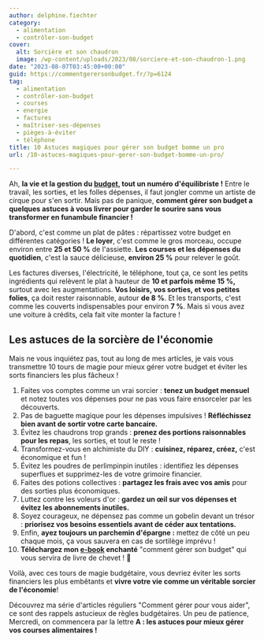 ```yaml
---
author: delphine.fiechter
category:
  - alimentation
  - contrôler-son-budget
cover:
  alt: Sorcière et son chaudron
  image: /wp-content/uploads/2023/08/sorciere-et-son-chaudron-1.png
date: "2023-08-07T03:45:00+00:00"
guid: https://commentgerersonbudget.fr/?p=6124
tag:
  - alimentation
  - contrôler-son-budget
  - courses
  - energie
  - factures
  - maîtriser-ses-dépenses
  - pièges-à-éviter
  - téléphone
title: 10 Astuces magiques pour gérer son budget bomme un pro
url: /10-astuces-magiques-pour-gerer-son-budget-bomme-un-pro/

---
```

Ah, **la vie et la gestion du [budget](https://www.larousse.fr/dictionnaires/francais/budget/11606 "budget"), tout un numéro d'équilibriste !** Entre le travail, les sorties, et les folles dépenses, il faut jongler comme un artiste de cirque pour s'en sortir. Mais pas de panique, **comment gérer son budget a quelques astuces à vous livrer pour garder le sourire sans vous transformer en funambule financier !**

D'abord, c'est comme un plat de pâtes : répartissez votre budget en différentes catégories ! **Le loyer**, c'est comme le gros morceau, occupe environ entre **25 et 50 %** de l'assiette. **Les courses et les dépenses du quotidien**, c'est la sauce délicieuse, **environ 25 %** pour relever le goût.

Les factures diverses, l'électricité, le téléphone, tout ça, ce sont les petits ingrédients qui relèvent le plat à hauteur de **10 et parfois même 15 %,** surtout avec les augmentations. **Vos loisirs, vos sorties, et vos petites folies**, ça doit rester raisonnable, autour **de 8 %**. Et les transports, c'est comme les couverts indispensables pour environ **7 %**. Mais si vous avez une voiture à crédits, cela fait vite monter la facture !

## Les astuces de la sorcière de l'économie

Mais ne vous inquiétez pas, tout au long de mes articles, je vais vous transmettre 10 tours de magie pour mieux gérer votre budget et éviter les sorts financiers les plus fâcheux !

1. Faites vos comptes comme un vrai sorcier : **tenez un budget mensuel** et notez toutes vos dépenses pour ne pas vous faire ensorceler par les découverts.
1. Pas de baguette magique pour les dépenses impulsives ! **Réfléchissez bien avant de sortir votre carte bancaire.**
1. Évitez les chaudrons trop grands : **prenez des portions raisonnables pour les repas**, les sorties, et tout le reste !
1. Transformez-vous en alchimiste du DIY : **cuisinez, réparez, créez,** c'est économique et fun !
1. Évitez les poudres de perlimpinpin inutiles : identifiez les dépenses superflues et supprimez-les de votre grimoire financier.
1. Faites des potions collectives : **partagez les frais avec vos amis** pour des sorties plus économiques.
1. Luttez contre les voleurs d'or : **gardez un œil sur vos dépenses et évitez les abonnements inutiles.**
1. Soyez courageux, ne dépensez pas comme un gobelin devant un trésor : **priorisez vos besoins essentiels avant de céder aux tentations.**
1. Enfin, **ayez toujours un parchemin d'épargne :** mettez de côté un peu chaque mois, ça vous sauvera en cas de sortilège imprévu !
1. **Téléchargez mon [e-book](https://commentgerersonbudget.fr/telecharger-gratuitement-le-guide-complet/ "e-book") enchanté** "comment gérer son budget" qui vous servira de livre de chevet ! 🥳

Voilà, avec ces tours de magie budgétaire, vous devriez éviter les sorts financiers les plus embêtants et **vivre votre vie comme un véritable sorcier de l'économie**!

Découvrez ma série d'articles réguliers "Comment gérer pour vous aider", ce sont des rappels astucieux de règles budgétaires. Un peu de patience, Mercredi, on commencera par la lettre **A : les astuces pour mieux gérer vos courses alimentaires !**
